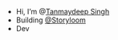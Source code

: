 -  Hi, I’m @[Tanmaydeep Singh](https://tanmaydeep-singh.netlify.app/)
-  Building [@Storyloom](https://storyloom.in/)
-  Dev


